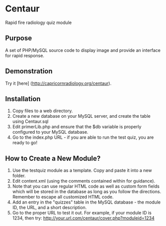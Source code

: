 # Centaur

Rapid fire radiology quiz module

## Purpose

A set of PHP/MySQL source code to display image and provide an interface for rapid response.

## Demonstration

Try it [here] (http://capricornradiology.org/centaur).

## Installation

1. Copy files to a web directory.
1. Create a new database on your MySQL server, and create the table using Centaur.sql
1. Edit primerLib.php and ensure that the $db variable is properly configured to your MySQL database.
1. Go to the index.php URL - if you are able to run the test quiz, you are ready to go!

## How to Create a New Module?

1. Use the testquiz module as a template.  Copy and paste it into a new folder.
1. Edit content.xml (using the comments contained within for guidance).
1. Note that you can use regular HTML code as well as custom form fields which will be stored in the database as long as you follow the directions.  Remember to escape all customized HTML code.
1. Add an entry in the "quizzes" table in the MySQL database - the module ID, the URL, and a short description.
1. Go to the proper URL to test it out.  For example, if your module ID is 1234, then try: http://your.url.com/centaur/cover.php?moduleid=1234
